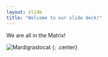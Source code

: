 ```yaml
---
layout: slide
title: "Welcome to our slide deck!"
---
```


We are all in the Matrix!

![Mardigrastocat](https://octodex.github.com/images/Mardigrastocat.png)
{: .center}
